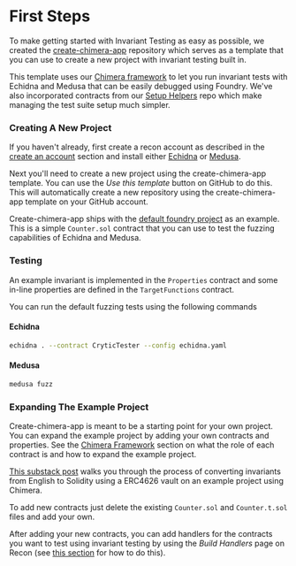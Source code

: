 # First Steps

To make getting started with Invariant Testing as easy as possible, we created the [create-chimera-app](https://github.com/Recon-Fuzz/create-chimera-app/tree/main) repository which serves as a template that you can use to create a new project with invariant testing built in. 

This template uses our [Chimera framework](./chimera_framework.md) to let you run invariant tests with Echidna and Medusa that can be easily debugged using Foundry. We've also incorporated contracts from our [Setup Helpers](../oss/setup_helpers.md) repo which make managing the test suite setup much simpler.

### Creating A New Project
If you haven't already, first create a recon account as described in the [create an account](../introduction/introduction.md#creating-an-account) section and install either [Echidna](https://github.com/crytic/echidna) or [Medusa](https://github.com/crytic/medusa). 

Next you'll need to create a new project using the create-chimera-app template. You can use the _Use this template_ button on GitHub to do this. This will automatically create a new repository using the create-chimera-app template on your GitHub account. 

Create-chimera-app ships with the [default foundry project](https://book.getfoundry.sh/projects/creating-a-new-project) as an example. This is a simple `Counter.sol` contract that you can use to test the fuzzing capabilities of Echidna and Medusa. 


### Testing 
An example invariant is implemented in the `Properties` contract and some in-line properties are defined in the `TargetFunctions` contract. 

You can run the default fuzzing tests using the following commands

#### Echidna
```bash
echidna . --contract CryticTester --config echidna.yaml
```

#### Medusa
```bash
medusa fuzz
```

<!-- To run your tests on Recon, follow the instructions in the [Running Jobs](./running_jobs.md) section.  -->

### Expanding The Example Project
Create-chimera-app is meant to be a starting point for your own project. You can expand the example project by adding your own contracts and properties. See the [Chimera Framework](./chimera_framework.md) section on what the role of each contract is and how to expand the example project. 

[This substack post](https://getrecon.substack.com/p/implementing-your-first-few-invariants?r=34r2zr) walks you through the process of converting invariants from English to Solidity using a ERC4626 vault on an example project using Chimera.

To add new contracts just delete the existing `Counter.sol` and `Counter.t.sol` files and add your own. 

After adding your new contracts, you can add handlers for the contracts you want to test using invariant testing by using the _Build Handlers_ page on Recon (see [this section](../using_recon/building_handlers.md) for how to do this). 



